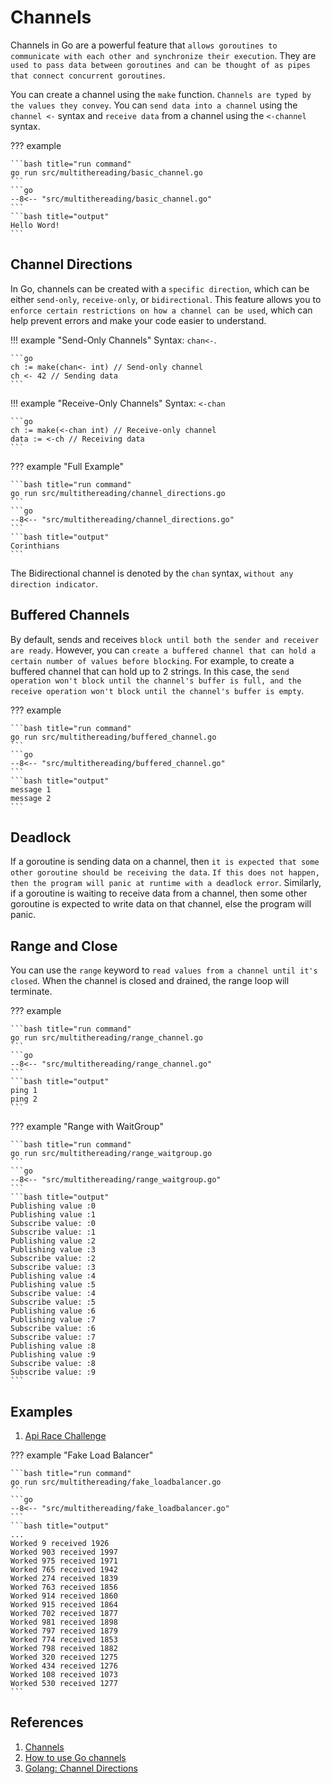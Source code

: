 # Channels

Channels in Go are a powerful feature that `allows goroutines to communicate with each other and synchronize their execution`. They are `used to pass data between goroutines and can be thought of as pipes that connect concurrent goroutines`.

You can create a channel using the `make` function. `Channels are typed by the values they convey`. You can `send data into a channel` using the `channel <-` syntax and `receive data` from a channel using the `<-channel` syntax.

??? example

    ```bash title="run command"
    go run src/multithereading/basic_channel.go
    ```
    ```go
    --8<-- "src/multithereading/basic_channel.go"
    ```
    ```bash title="output"
    Hello Word!
    ```

## Channel Directions

In Go, channels can be created with a `specific direction`, which can be either `send-only`, `receive-only`, or `bidirectional`. This feature allows you to `enforce certain restrictions on how a channel can be used`, which can help prevent errors and make your code easier to understand.

!!! example "Send-Only Channels"
    Syntax: `chan<-`.

    ```go
    ch := make(chan<- int) // Send-only channel
    ch <- 42 // Sending data
    ```

!!! example "Receive-Only Channels"
    Syntax: `<-chan`

    ```go
    ch := make(<-chan int) // Receive-only channel
    data := <-ch // Receiving data
    ```

??? example "Full Example"

    ```bash title="run command"
    go run src/multithereading/channel_directions.go
    ```
    ```go
    --8<-- "src/multithereading/channel_directions.go"
    ```
    ```bash title="output"
    Corinthians
    ```

The Bidirectional channel is denoted by the `chan` syntax, `without any direction indicator`.

## Buffered Channels

By default, sends and receives `block until both the sender and receiver are ready`. However, you can `create a buffered channel that can hold a certain number of values before blocking`. For example, to create a buffered channel that can hold up to 2 strings. In this case, the `send operation won't block until the channel's buffer is full, and the receive operation won't block until the channel's buffer is empty`.

??? example

    ```bash title="run command"
    go run src/multithereading/buffered_channel.go
    ```
    ```go
    --8<-- "src/multithereading/buffered_channel.go"
    ```
    ```bash title="output"
    message 1
    message 2
    ```

## Deadlock

If a goroutine is sending data on a channel, then `it is expected that some other goroutine should be receiving the data`. `If this does not happen, then the program will panic at runtime with a deadlock error`. Similarly, if a goroutine is waiting to receive data from a channel, then some other goroutine is expected to write data on that channel, else the program will panic.

## Range and Close

You can use the `range` keyword to `read values from a channel until it's closed`. When the channel is closed and drained, the range loop will terminate.

??? example

    ```bash title="run command"
    go run src/multithereading/range_channel.go
    ```
    ```go
    --8<-- "src/multithereading/range_channel.go"
    ```
    ```bash title="output"
    ping 1
    ping 2
    ```

??? example "Range with WaitGroup"

    ```bash title="run command"
    go run src/multithereading/range_waitgroup.go
    ```
    ```go
    --8<-- "src/multithereading/range_waitgroup.go"
    ```
    ```bash title="output"
    Publishing value :0
    Publishing value :1
    Subscribe value: :0
    Subscribe value: :1
    Publishing value :2
    Publishing value :3
    Subscribe value: :2
    Subscribe value: :3
    Publishing value :4
    Publishing value :5
    Subscribe value: :4
    Subscribe value: :5
    Publishing value :6
    Publishing value :7
    Subscribe value: :6
    Subscribe value: :7
    Publishing value :8
    Publishing value :9
    Subscribe value: :8
    Subscribe value: :9
    ```

## Examples

1. [Api Race Challenge](https://github.com/RomeroGabriel/go-api-race)

??? example "Fake Load Balancer"

    ```bash title="run command"
    go run src/multithereading/fake_loadbalancer.go
    ```
    ```go
    --8<-- "src/multithereading/fake_loadbalancer.go"
    ```
    ```bash title="output"
    ...
    Worked 9 received 1926
    Worked 903 received 1997
    Worked 975 received 1971
    Worked 765 received 1942
    Worked 274 received 1839
    Worked 763 received 1856
    Worked 914 received 1860
    Worked 915 received 1864
    Worked 702 received 1877
    Worked 981 received 1898
    Worked 797 received 1879
    Worked 774 received 1853
    Worked 798 received 1882
    Worked 320 received 1275
    Worked 434 received 1276
    Worked 108 received 1073
    Worked 530 received 1277
    ```

## References

1. [Channels](https://golangbot.com/channels/)
1. [How to use Go channels](https://blog.logrocket.com/how-use-go-channels/)
1. [Golang: Channel Directions](https://towardsdev.com/golang-channel-directions-607637e9edac)
